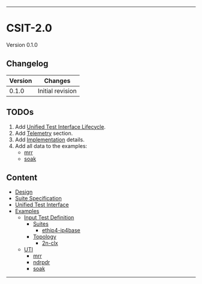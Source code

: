 -------------------------------------------------------------------------------
# CSIT-2.0

Version 0.1.0

## Changelog

| Version  | Changes                                                          |
|----------|------------------------------------------------------------------|
| 0.1.0    | Initial revision                                                 |

## TODOs

1. Add [Unified Test Interface Lifecycle](design.md#unified-test-interface-lifecycle).
1. Add [Telemetry](design.md#telemetry) section.
1. Add [Implementation](design.md#implementation) details.
1. Add all data to the examples:
   - [mrr](examples/output_uti/uti_example_mrr.json)
   - [soak](examples/output_uti/uti_example_soak.json)

## Content

- [Design](design.md)
- [Suite Specification](suite_specification.json)
- [Unified Test Interface](unified_test_interface.json)
- [Examples](examples)
  * [Input Test Definition](examples/input_test_definition)
    + [Suites](examples/input_test_definition/suites)
      - [ethip4-ip4base](examples/input_test_definition/suites/2n1l-10ge2p1x710-ethip4-ip4base-ndrpdr.json)
    + [Topology](examples/input_test_definition/topology)
      - [2n-clx](examples/input_test_definition/topology/lf_2n_clx_testbed27.yaml)
  * [UTI](examples/output_uti)
    + [mrr](examples/output_uti/uti_example_mrr.json)
    + [ndrpdr](examples/output_uti/uti_example_ndrpdr.json)
    + [soak](examples/output_uti/uti_example_soak.json)

-------------------------------------------------------------------------------
